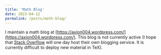 ```yaml
---
title: 'Math Blog'
date: 2023-04-12
permalink: /posts/math-blog/
---
```


I maintain a math blog at [https://axion004.wordpress.com/](https://axion004.wordpress.com/). This blog is not currently active (I hope that [Stack Overflow](https://stackoverflow.com/) will one day host their own blogging service. It is currently difficult to deploy new material in TeX).
